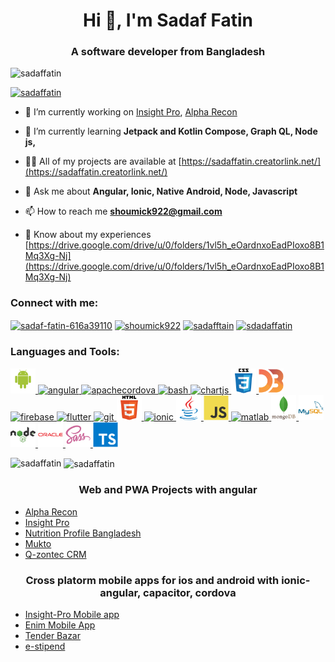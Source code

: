 <h1 align="center">Hi 👋, I'm Sadaf Fatin</h1>
<h3 align="center">A software developer from Bangladesh</h3>

<p align="left"> <img src="https://komarev.com/ghpvc/?username=sadaffatin&label=Profile%20views&color=0e75b6&style=flat" alt="sadaffatin" /> </p>

<p align="left"> <a href="https://github.com/ryo-ma/github-profile-trophy"><img src="https://github-profile-trophy.vercel.app/?username=sadaffatin" alt="sadaffatin" /></a> </p>

- 🔭 I’m currently working on [Insight Pro](https://www.insightpro.com/), [Alpha Recon](https://alpharecon.com/)

- 🌱 I’m currently learning **Jetpack and Kotlin Compose, Graph QL, Node js,**

- 👨‍💻 All of my projects are available at [https://sadaffatin.creatorlink.net/](https://sadaffatin.creatorlink.net/)

- 💬 Ask me about **Angular, Ionic, Native Android, Node, Javascript**

- 📫 How to reach me **shoumick922@gmail.com**

- 📄 Know about my experiences [https://drive.google.com/drive/u/0/folders/1vl5h_eOardnxoEadPIoxo8B1Mq3Xg-Nj](https://drive.google.com/drive/u/0/folders/1vl5h_eOardnxoEadPIoxo8B1Mq3Xg-Nj)

<h3 align="left">Connect with me:</h3>
<p align="left">
<a href="https://linkedin.com/in/sadaf-fatin-616a39110" target="blank"><img align="center" src="https://raw.githubusercontent.com/rahuldkjain/github-profile-readme-generator/master/src/images/icons/Social/linked-in-alt.svg" alt="sadaf-fatin-616a39110" height="30" width="40" /></a>
<a href="https://www.hackerrank.com/shoumick922" target="blank"><img align="center" src="https://raw.githubusercontent.com/rahuldkjain/github-profile-readme-generator/master/src/images/icons/Social/hackerrank.svg" alt="shoumick922" height="30" width="40" /></a>
<a href="https://codeforces.com/profile/sadafftain" target="blank"><img align="center" src="https://raw.githubusercontent.com/rahuldkjain/github-profile-readme-generator/master/src/images/icons/Social/codeforces.svg" alt="sadafftain" height="30" width="40" /></a>
<a href="https://www.leetcode.com/sdadaffatin" target="blank"><img align="center" src="https://raw.githubusercontent.com/rahuldkjain/github-profile-readme-generator/master/src/images/icons/Social/leet-code.svg" alt="sdadaffatin" height="30" width="40" /></a>
</p>

<h3 align="left">Languages and Tools:</h3>
<p align="left"> <a href="https://developer.android.com" target="_blank" rel="noreferrer"> <img src="https://raw.githubusercontent.com/devicons/devicon/master/icons/android/android-original-wordmark.svg" alt="android" width="40" height="40"/> </a> <a href="https://angular.io" target="_blank" rel="noreferrer"> <img src="https://angular.io/assets/images/logos/angular/angular.svg" alt="angular" width="40" height="40"/> </a> <a href="https://cordova.apache.org/" target="_blank" rel="noreferrer"> <img src="https://www.vectorlogo.zone/logos/apache_cordova/apache_cordova-icon.svg" alt="apachecordova" width="40" height="40"/> </a> <a href="https://www.gnu.org/software/bash/" target="_blank" rel="noreferrer"> <img src="https://www.vectorlogo.zone/logos/gnu_bash/gnu_bash-icon.svg" alt="bash" width="40" height="40"/> </a> <a href="https://www.chartjs.org" target="_blank" rel="noreferrer"> <img src="https://www.chartjs.org/media/logo-title.svg" alt="chartjs" width="40" height="40"/> </a> <a href="https://www.w3schools.com/css/" target="_blank" rel="noreferrer"> <img src="https://raw.githubusercontent.com/devicons/devicon/master/icons/css3/css3-original-wordmark.svg" alt="css3" width="40" height="40"/> </a> <a href="https://d3js.org/" target="_blank" rel="noreferrer"> <img src="https://raw.githubusercontent.com/devicons/devicon/master/icons/d3js/d3js-original.svg" alt="d3js" width="40" height="40"/> </a> <a href="https://firebase.google.com/" target="_blank" rel="noreferrer"> <img src="https://www.vectorlogo.zone/logos/firebase/firebase-icon.svg" alt="firebase" width="40" height="40"/> </a> <a href="https://flutter.dev" target="_blank" rel="noreferrer"> <img src="https://www.vectorlogo.zone/logos/flutterio/flutterio-icon.svg" alt="flutter" width="40" height="40"/> </a> <a href="https://git-scm.com/" target="_blank" rel="noreferrer"> <img src="https://www.vectorlogo.zone/logos/git-scm/git-scm-icon.svg" alt="git" width="40" height="40"/> </a> <a href="https://www.w3.org/html/" target="_blank" rel="noreferrer"> <img src="https://raw.githubusercontent.com/devicons/devicon/master/icons/html5/html5-original-wordmark.svg" alt="html5" width="40" height="40"/> </a> <a href="https://ionicframework.com" target="_blank" rel="noreferrer"> <img src="https://upload.wikimedia.org/wikipedia/commons/d/d1/Ionic_Logo.svg" alt="ionic" width="40" height="40"/> </a> <a href="https://www.java.com" target="_blank" rel="noreferrer"> <img src="https://raw.githubusercontent.com/devicons/devicon/master/icons/java/java-original.svg" alt="java" width="40" height="40"/> </a> <a href="https://developer.mozilla.org/en-US/docs/Web/JavaScript" target="_blank" rel="noreferrer"> <img src="https://raw.githubusercontent.com/devicons/devicon/master/icons/javascript/javascript-original.svg" alt="javascript" width="40" height="40"/> </a> <a href="https://www.mathworks.com/" target="_blank" rel="noreferrer"> <img src="https://upload.wikimedia.org/wikipedia/commons/2/21/Matlab_Logo.png" alt="matlab" width="40" height="40"/> </a> <a href="https://www.mongodb.com/" target="_blank" rel="noreferrer"> <img src="https://raw.githubusercontent.com/devicons/devicon/master/icons/mongodb/mongodb-original-wordmark.svg" alt="mongodb" width="40" height="40"/> </a> <a href="https://www.mysql.com/" target="_blank" rel="noreferrer"> <img src="https://raw.githubusercontent.com/devicons/devicon/master/icons/mysql/mysql-original-wordmark.svg" alt="mysql" width="40" height="40"/> </a> <a href="https://nodejs.org" target="_blank" rel="noreferrer"> <img src="https://raw.githubusercontent.com/devicons/devicon/master/icons/nodejs/nodejs-original-wordmark.svg" alt="nodejs" width="40" height="40"/> </a> <a href="https://www.oracle.com/" target="_blank" rel="noreferrer"> <img src="https://raw.githubusercontent.com/devicons/devicon/master/icons/oracle/oracle-original.svg" alt="oracle" width="40" height="40"/> </a> <a href="https://sass-lang.com" target="_blank" rel="noreferrer"> <img src="https://raw.githubusercontent.com/devicons/devicon/master/icons/sass/sass-original.svg" alt="sass" width="40" height="40"/> </a> <a href="https://www.typescriptlang.org/" target="_blank" rel="noreferrer"> <img src="https://raw.githubusercontent.com/devicons/devicon/master/icons/typescript/typescript-original.svg" alt="typescript" width="40" height="40"/> </a> </p>

<p><img align="left" src="https://github-readme-stats.vercel.app/api/top-langs?username=sadaffatin&show_icons=true&locale=en&layout=compact" alt="sadaffatin" /></p>

<p>&nbsp;<img align="center" src="https://github-readme-stats.vercel.app/api?username=sadaffatin&show_icons=true&locale=en" alt="sadaffatin" /></p>


<h3 align="center">Web and PWA Projects with angular</h3>

-   [Alpha Recon](https://securecon.alpharecon.com/)
-   [Insight Pro](https://iprodemo.insightpro.com/#/auth/login)
-   [Nutrition Profile Bangladesh](https://nutritionprofile.nnsop.gov.bd/)
-   [Mukto](https://mukto-2a927.web.app/)
-   [Q-zontec CRM](https://crm.qzonetech.com/login)



<h3 align="center">Cross platorm mobile apps for ios and android with ionic-angular, capacitor, cordova</h3>

-   [Insight-Pro Mobile app](https://iprodemo.insightpro.com/api/containers/mobile/insightpro.apk)
-   [Enim Mobile App](https://enim.nnsop.gov.bd/login)
-   [Tender Bazar](https://play.google.com/store/apps/details?id=com.tenderbazar.synesisIt)
-   [e-stipend](https://play.google.com/store/apps/details?id=com.synesisIt.pmeat)











